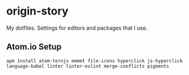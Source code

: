 # origin-story
My dotfiles. Settings for editors and packages that I use.

## Atom.io Setup

```apm install atom-ternjs emmet file-icons hyperclick js-hyperclick language-babel linter linter-eslint merge-conflicts pigments```
